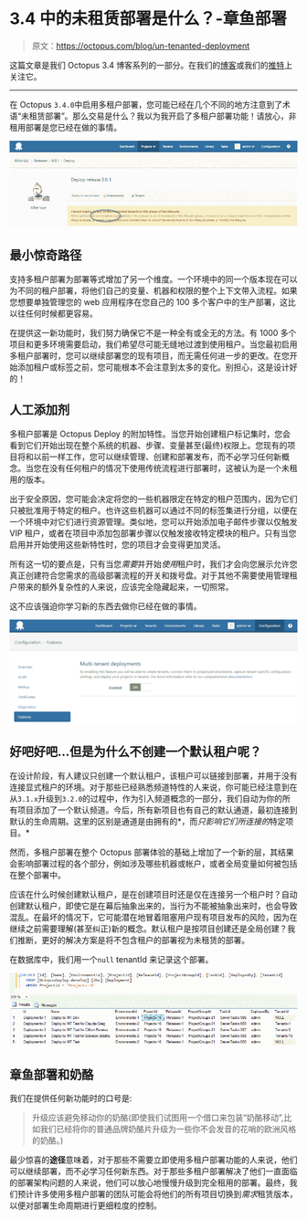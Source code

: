 # 3.4 中的未租赁部署是什么？-章鱼部署

> 原文：<https://octopus.com/blog/un-tenanted-deployment>

这篇文章是我们 Octopus 3.4 博客系列的一部分。在我们的[博客](https://octopus.com/blog/octopus34-blog-series-kickoff)或我们的[推特](https://twitter.com/OctopusDeploy)上关注它。

* * *

在 Octopus `3.4.0`中启用多租户部署，您可能已经在几个不同的地方注意到了术语“未租赁部署”。那么交易是什么？我以为我开启了多租户部署功能！请放心，非租用部署是您已经在做的事情。

![Un-tenanted deployment](img/3fab73e1e1c32ac61e131d03527d9c6d.png)

## 最小惊奇路径

支持多租户部署为部署等式增加了另一个维度。一个环境中的同一个版本现在可以为不同的租户部署，将他们自己的变量、机器和权限的整个上下文带入流程。如果您想要单独管理您的 web 应用程序在您自己的 100 多个客户中的生产部署，这比以往任何时候都更容易。

在提供这一新功能时，我们努力确保它不是一种全有或全无的方法。有 1000 多个项目和更多环境需要启动，我们希望尽可能无缝地过渡到使用租户。当您最初启用多租户部署时，您可以继续部署您的现有项目，而无需任何进一步的更改。在您开始添加租户或标签之前，您可能根本不会注意到太多的变化。别担心，这是设计好的！

## 人工添加剂

多租户部署是 Octopus Deploy 的附加特性。当您开始创建租户标记集时，您会看到它们开始出现在整个系统的机器、步骤、变量甚至(最终)权限上。您现有的项目将和以前一样工作，您可以继续管理、创建和部署发布，而不必学习任何新概念。当您在没有任何租户的情况下使用传统流程进行部署时，这被认为是一个未租用的版本。

出于安全原因，您可能会决定将您的一些机器限定在特定的租户范围内，因为它们只被批准用于特定的租户。也许这些机器可以通过不同的标签集进行分组，以便在一个环境中对它们进行资源管理。类似地，您可以开始添加电子邮件步骤以仅触发 VIP 租户，或者在项目中添加包部署步骤以仅触发接收特定模块的租户。只有当您启用并开始使用这些新特性时，您的项目才会变得更加灵活。

所有这一切的要点是，只有当您*需要*并开始*使用*租户时，我们才会向您展示允许您真正创建符合您需求的高级部署流程的开关和拨号盘。对于其他不需要使用管理租户带来的额外复杂性的人来说，应该完全隐藏起来，一切照常。

这不应该强迫你学习新的东西去做你已经在做的事情。

![](img/b27feb1a97cb9691fef393c1cfd76ee8.png "Toggle Multi-tenant deployments")

## 好吧好吧...但是为什么不创建一个默认租户呢？

在设计阶段，有人建议只创建一个默认租户，该租户可以链接到部署，并用于没有连接显式租户的环境。对于那些已经熟悉频道特性的人来说，你可能已经注意到在从`3.1.x`升级到`3.2.0`的过程中，作为引入频道概念的一部分，我们自动为你的所有项目添加了一个默认频道。今后，所有新项目也有自己的默认通道，最初连接到默认的生命周期。这里的区别是通道是由拥有的*，而*只影响它们所连接的*特定项目。*

然而，多租户部署在整个 Octopus 部署体验的基础上增加了一个新的层，其结果会影响部署过程的各个部分，例如涉及哪些机器或帐户，或者全局变量如何被包括在整个部署中。

应该在什么时候创建默认租户，是在创建项目时还是仅在连接另一个租户时？自动创建默认租户，即使它是在幕后抽象出来的，当行为不能被抽象出来时，也会导致混乱。在最坏的情况下，它可能潜在地冒着阻塞用户现有项目发布的风险，因为在继续之前需要理解(甚至纠正)新的概念。默认租户是按项目创建还是全局创建？我们推断，更好的解决方案是将不包含租户的部署视为未租赁的部署。

在数据库中，我们用一个`null` tenantId 来记录这个部署。

![Null TenantId](img/ff404326ac182e7bb3473abc2f23f8c1.png)

## 章鱼部署和奶酪

我们在提供任何新功能时的口号是:

> 升级应该避免移动你的奶酪(即使我们试图用一个借口来包装“奶酪移动”,比如我们已经将你的普通品牌奶酪片升级为一些你不会发音的花哨的欧洲风格的奶酪。)

最少惊喜的**途径**意味着，对于那些不需要立即使用多租户部署功能的人来说，他们可以继续部署，而不必学习任何新东西。对于那些多租户部署解决了他们一直面临的部署架构问题的人来说，他们可以放心地慢慢升级到完全租用的部署。最终，我们预计许多使用多租户部署的团队可能会将他们的所有项目切换到*需求*租赁版本，以便对部署生命周期进行更细粒度的控制。